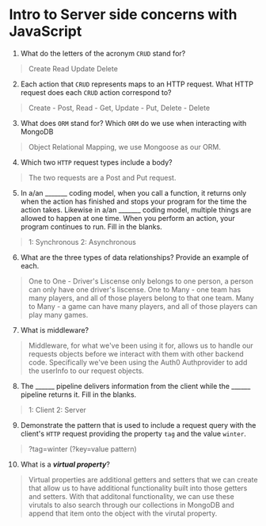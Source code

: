 # Intro to Server side concerns with JavaScript
01. What do the letters of the acronym `CRUD` stand for?

  > Create Read Update Delete

02. Each action that `CRUD` represents maps to an HTTP request. What HTTP request does each `CRUD` action correspond to?

  > Create - Post, Read - Get, Update - Put, Delete - Delete

03. What does `ORM` stand for? Which `ORM` do we use when interacting with MongoDB

  > Object Relational Mapping, we use Mongoose as our ORM.

04. Which two `HTTP` request types include a body?

  > The two requests are a Post and Put request.

05. In a/an _______ coding model, when you call a function, it returns only when the action has finished and stops your program for the time the action takes. Likewise in a/an _______ coding model, multiple things are allowed to happen at one time. When you perform an action, your program continues to run.  Fill in the blanks.

  > 1: Synchronous 2: Asynchronous

06. What are the three types of data relationships? Provide an example of each.

  > One to One - Driver's Liscense only belongs to one person, a person can only have one driver's liscense. One to Many - one team has many players, and all of those players belong to that one team. Many to Many - a game can have many players, and all of those players can play many games.

07. What is middleware?

  > Middleware, for what we've been using it for, allows us to handle our requests objects before we interact with them with other backend code. Specifically we've been using the Auth0 Authprovider to add the userInfo to our request objects.

08. The ______ pipeline delivers information from the client while the ______ pipeline returns it. Fill in the blanks. 

  > 1: Client 2: Server

09. Demonstrate the pattern that is used to include a request query with the client's `HTTP` request providing the property `tag` and the value `winter`.

  > ?tag=winter (?key=value pattern)

10. What is a ***virtual property***?

  > Virtual properties are additional getters and setters that we can create that allow us to have additional functionality built into those getters and setters. With that additonal functionality, we can use these virutals to also search through our collections in MongoDB and append that item onto the object with the virutal property.
